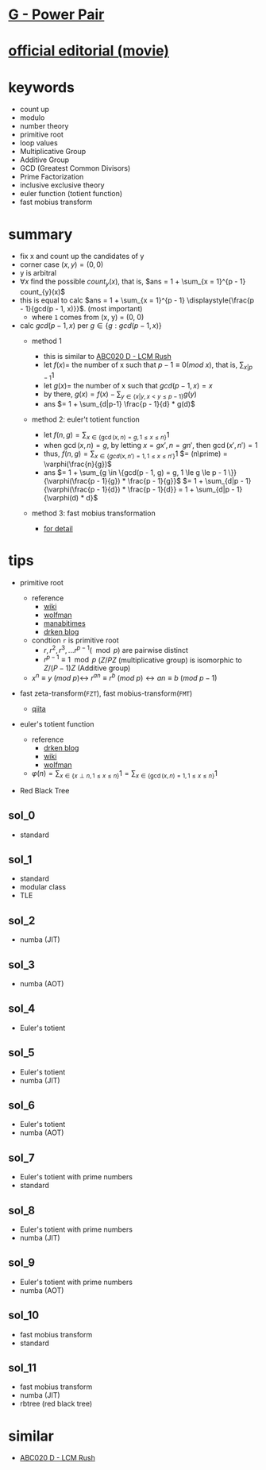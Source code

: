 # [G - Power Pair](https://atcoder.jp/contests/abc212/tasks/abc212_g)

# [official editorial (movie)](https://www.youtube.com/watch?v=hI8xC_1ZBf8)


# keywords 
- count up
- modulo
- number theory 
- primitive root
- loop values
- Multiplicative Group
- Additive Group
- GCD (Greatest Common Divisors)
- Prime Factorization
- inclusive exclusive theory
- euler function (totient function)
- fast mobius transform



# summary
- fix x and count up the candidates of y
- corner case $(x, y) = (0, 0)$
- y is arbitral
- $\forall{x}$ find the possible $count_{y}(x)$, that is, $ans = 1 + \sum_{x = 1}^{p - 1} count_{y}(x)$
- this is equal to calc $ans = 1 + \sum_{x = 1}^{p - 1} \displaystyle{\frac{p - 1}{gcd(p - 1, x)}}$. (most important)
  - where `1` comes from (x, y) = (0, 0)
- calc $gcd(p - 1, x)$ per $g\in\{g: gcd(p - 1, x)\}$
  - method 1
    - this is similar to [ABC020 D - LCM Rush](https://atcoder.jp/contests/abc020/tasks/abc020_d)
    - let $f(x) =$ the number of x such that $p - 1\equiv 0 (mod\ x)$, that is, $\sum_{x|p - 1} 1$
    - let $g(x) =$ the number of x such that $gcd(p - 1, x) = x$
    - by there, $g(x) = f(x) - \sum_{y \in \{x|y, x \lt y \le p - 1 \}}g(y)$
    - ans $= 1 + \sum_{d|p-1} \frac{p - 1}{d} * g(d)$
    
  - method 2: euler't totient function
    - let $f(n, g) = \sum_{x \in \{\gcd(x, n) = g, 1 \le x \le n\}} {1}$
    - when $\gcd(x, n) = g$, by letting $x = gx\prime, n = gn\prime$, then $\gcd(x\prime, n\prime) = 1$
    - thus, $f(n, g) = \sum_{x \in \{gcd(x, n\prime) = 1, 1 \le x \le n\prime\}} {1}$
      $= (n\prime) = \varphi(\frac{n}{g})$
    - ans $= 1 + \sum_{g \in \{gcd(p - 1, g) = g, 1 \le g \le p - 1 \}} {\varphi(\frac{p - 1}{g}) * \frac{p - 1}{g}}$
      $= 1 + \sum_{d|p - 1} {\varphi(\frac{p - 1}{d}) * \frac{p - 1}{d}} = 1 + \sum_{d|p - 1} {\varphi(d) * d}$

  - method 3: fast mobius transformation 
    - [for detail](https://youtu.be/hI8xC_1ZBf8?t=2871)


# tips 
- primitive root
  - reference
    - [wiki](https://en.wikipedia.org/wiki/Primitive_root_modulo_n)
    - [wolfman](https://mathworld.wolfram.com/PrimitiveRoot.html)
    - [manabitimes](manabitimes.jp/math/842)
    - [drken blog](https://drken1215.hatenablog.com/entry/2021/08/01/163600)
  - condtion `r` is primitive root 
    - $r, r^2, r^3, ...r^{p - 1} (\mod{p})$ are pairwise distinct
    - $r^{p - 1} \equiv 1 \mod{p}$ ($Z/PZ$ (multiplicative group) is isomorphic to $Z/(P - 1)Z$ (Additive group)
  - $x^n\equiv{y}\ (mod\ p) \leftrightarrow\ r^{an} \equiv{r^b}\ (mod\ p) \leftrightarrow an\equiv{b}\ (mod\ p - 1)$

- fast zeta-transform(`FZT`), fast mobius-transform(`FMT`)
  - [qiita](https://qiita.com/convexineq/items/afc84dfb9ee4ec4a67d5)

- euler's totient function
  - reference
    - [drken blog](https://drken1215.hatenablog.com/entry/2021/08/01/163600)
    - [wiki](https://en.wikipedia.org/wiki/Euler%27s_totient_function)
    - [wolfman](https://mathworld.wolfram.com/TotientFunction.html)
  - $\varphi(n) = \sum_{x \in \{x\perp{n}, 1 \le x \le n \}} {1} = \sum_{x \in \{\gcd(x, n) = 1, 1 \le x \le n \}} {1}$

- Red Black Tree





## sol_0
- standard


## sol_1
- standard 
- modular class
- TLE 



## sol_2
- numba (JIT)


## sol_3
- numba (AOT)



## sol_4
- Euler's totient


## sol_5
- Euler's totient
- numba (JIT)


## sol_6
- Euler's totient
- numba (AOT)


## sol_7
- Euler's totient with prime numbers
- standard


## sol_8
- Euler's totient with prime numbers 
- numba (JIT)

## sol_9
- Euler's totient with prime numbers 
- numba (AOT)


## sol_10
- fast mobius transform
- standard



## sol_11
- fast mobius transform
- numba (JIT)
- rbtree (red black tree)



# similar
- [ABC020 D - LCM Rush](https://atcoder.jp/contests/abc020/tasks/abc020_d)


